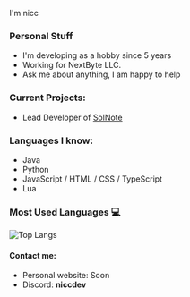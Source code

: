I'm nicc

### Personal Stuff
- I'm developing as a hobby since 5 years
- Working for NextByte LLC.
- Ask me about anything, I am happy to help

### Current Projects:
- Lead Developer of [SolNote](https://solnote.trade/)

### Languages I know:
- Java
- Python
- JavaScript / HTML / CSS / TypeScript
- Lua

### Most Used Languages 💻

![Top Langs](https://github-readme-stats.vercel.app/api/top-langs/?username=niccdevs&langs_count=8)

#### Contact me:

- Personal website: Soon
- Discord: **niccdev**
  
